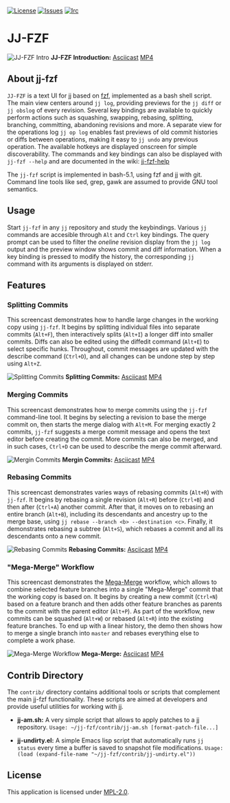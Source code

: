 <!-- BADGES -->
[![License][mpl2-badge]][mpl2-url]
[![Issues][issues-badge]][issues-url]
[![Irc][irc-badge]][irc-url]

<!-- HEADING -->
JJ-FZF
======

![JJ-FZF Intro](https://github.com/user-attachments/assets/a4e248d1-15ef-4967-bc8a-35783da45eaa)
**JJ-FZF Introduction:** [Asciicast](https://asciinema.org/a/684019) [MP4](https://github.com/user-attachments/assets/1dcaceb0-d7f0-437e-9d84-25d5b799fa53)

<!-- ABOUT -->
## About jj-fzf

`JJ-FZF` is a text UI for [jj](https://martinvonz.github.io/jj/latest/) based on [fzf](https://junegunn.github.io/fzf/), implemented as a bash shell script.
The main view centers around `jj log`, providing previews for the `jj diff` or `jj obslog` of every revision.
Several key bindings are available to quickly perform actions such as squashing, swapping, rebasing, splitting, branching, committing, abandoning revisions and more.
A separate view for the operations log `jj op log` enables fast previews of old commit histories or diffs between operations, making it easy to `jj undo` any previous operation.
The available hotkeys are displayed onscreen for simple discoverability.
The commands and key bindings can also be displayed with `jj-fzf --help` and are documented in the wiki: [jj-fzf-help](https://github.com/tim-janik/jj-fzf/wiki/jj-fzf-help)

The `jj-fzf` script is implemented in bash-5.1, using fzf and jj with git.
Command line tools like sed, grep, gawk are assumed to provide GNU tool semantics.

<!-- USAGE -->
## Usage

Start `jj-fzf` in any `jj` repository and study the keybindings.
Various `jj` commands are accesible through `Alt` and `Ctrl` key bindings.
The query prompt can be used to filter the *oneline* revision display from the `jj log` output and
the preview window shows commit and diff information.
When a key binding is pressed to modify the history, the corresponding `jj` command with its
arguments is displayed on stderr.

<!-- FEATURES -->
## Features

### Splitting Commits

This screencast demonstrates how to handle large changes in the working copy using `jj-fzf`.
It begins by splitting individual files into separate commits (`Alt+F`), then interactively splits (`Alt+I`) a longer diff into smaller commits.
Diffs can also be edited using the diffedit command (`Alt+E`) to select specific hunks.
Throughout, commit messages are updated with the describe command (`Ctrl+D`),
and all changes can be undone step by step using `Alt+Z`.

![Splitting Commits](https://github.com/user-attachments/assets/d4af7859-180e-4ecf-872c-285fbf72c81f)
**Splitting Commits:** [Asciicast](https://asciinema.org/a/684020) [MP4](https://github.com/user-attachments/assets/6e1a837d-4a36-4afd-ad7e-d1ce45925011)

### Merging Commits

This screencast demonstrates how to merge commits using the `jj-fzf` command-line tool.
It begins by selecting a revision to base the merge commit on, then starts the merge dialog with `Alt+M`.
For merging exactly 2 commits, `jj-fzf` suggests a merge commit message and opens the text editor before creating the commit.
More commits can also be merged, and in such cases, `Ctrl+D` can be used to describe the merge commit afterward.

![Mergin Commits](https://github.com/user-attachments/assets/47be543f-4a20-42a2-929b-e9c53ad1f896)
**Mergin Commits:** [Asciicast](https://asciinema.org/a/685133) [MP4](https://github.com/user-attachments/assets/7d97f37f-c623-4fdb-a2de-8860bab346a9)

### Rebasing Commits

This screencast demonstrates varies ways of rebasing commits (`Alt+R`) with `jj-fzf`.
It begins by rebasing a single revision (`Alt+R`) before (`Ctrl+B`) and then after (`Ctrl+A`) another commit.
After that, it moves on to rebasing an entire branch (`Alt+B`), including its descendants and ancestry up to the merge base, using `jj rebase --branch <b> --destination <c>`.
Finally, it demonstrates rebasing a subtree (`Alt+S`), which rebases a commit and all its descendants onto a new commit.

![Rebasing Commits](https://github.com/user-attachments/assets/d2ced4c2-79ec-4e7c-b1e0-4d0f37d24d70)
**Rebasing Commits:** [Asciicast](https://asciinema.org/a/684022) [MP4](https://github.com/user-attachments/assets/32469cab-bdbf-4ecf-917d-e0e1e4939a9c)

### "Mega-Merge" Workflow

This screencast demonstrates the [Mega-Merge](https://ofcr.se/jujutsu-merge-workflow) workflow, which allows to combine selected feature branches into a single "Mega-Merge" commit that the working copy is based on.
It begins by creating a new commit (`Ctrl+N`) based on a feature branch and then adds other feature branches as parents to the commit with the parent editor (`Alt+P`).
As part of the workflow, new commits can be squashed (`Alt+W`) or rebased (`Alt+R`) into the existing feature branches.
To end up with a linear history, the demo then shows how to merge a single branch into `master` and rebases everything else to complete a work phase.

![Mega-Merge Workflow](https://github.com/user-attachments/assets/f944afa2-b6ea-438d-802b-8af83650a65f)
**Mega-Merge:** [Asciicast](https://asciinema.org/a/685256) [MP4](https://github.com/user-attachments/assets/eb1a29e6-b1a9-47e0-871e-b2db5892dbf1)

<!-- CONTRIB -->
## Contrib Directory

The `contrib/` directory contains additional tools or scripts that complement the main jj-fzf functionality.
These scripts are aimed at developers and provide useful utilities for working with jj.

* **jj-am.sh:** A very simple script that allows to apply patches to a jj repository.
  `Usage: ~/jj-fzf/contrib/jj-am.sh [format-patch-file...]`

* **jj-undirty.el:** A simple Emacs lisp script that automatically runs `jj status` every time a buffer is saved to snapshot file modifications.
  `Usage: (load (expand-file-name "~/jj-fzf/contrib/jj-undirty.el"))`

<!-- LICENSE -->
## License

This application is licensed under
[MPL-2.0](https://github.com/tim-janik/anklang/blob/master/LICENSE).


<!-- MARKDOWN LINKS & IMAGES -->
<!-- https://www.markdownguide.org/basic-syntax/#reference-style-links -->
[irc-badge]: https://img.shields.io/badge/Live%20Chat-Libera%20IRC-blueviolet?style=for-the-badge
[irc-url]: https://web.libera.chat/#Anklang
[issues-badge]: https://img.shields.io/github/issues-raw/tim-janik/tools.svg?style=for-the-badge
[issues-url]: https://github.com/tim-janik/tools/issues
[mpl2-badge]: https://img.shields.io/static/v1?label=License&message=MPL-2&color=9c0&style=for-the-badge
[mpl2-url]: https://github.com/tim-janik/tools/blob/master/LICENSE
<!-- https://github.com/othneildrew/Best-README-Template -->
